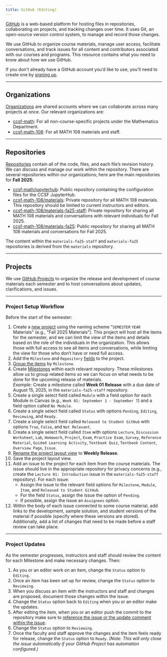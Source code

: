```yaml
---
title: GitHub (Editing)
---
```


[GitHub](https://github.com/) is a web-based platform for hosting files in repositories, collaborating on projects, and tracking changes over time. It uses Git, an open-source version control system, to manage and record those changes.

We use GitHub to organize course materials, manage user access, facilitate conversations, and track issues for all content and contributors associated with our courses and programs. This resource contains what you need to know about how we use GitHub.

If you don't already have a GitHub account you’d like to use, you'll need to create one by [signing up](https://github.com/signup).

---

## Organizations

[Organizations](https://docs.github.com/en/organizations/collaborating-with-groups-in-organizations/about-organizations) are shared accounts where we can collaborate across many projects at once. Our relevant organizations are:

- [ccsf-math](https://github.com/orgs/ccsf-math): For all non-course-specific projects under the Mathematics Department.
- [ccsf-math-108](https://github.com/orgs/ccsf-math-108): For all MATH 108 materials and staff.

---

## Repositories

[Repositories](https://docs.github.com/en/repositories/creating-and-managing-repositories/about-repositories) contain all of the code, files, and each file’s revision history. We can discuss and manage our work within the repository. There are several repositories within our organizations; here are the main repositories for **Fall 2025**:

- [ccsf-math/jupyterhub](https://github.com/ccsf-math/jupyterhub/): Public repository containing the configuration files for the CCSF JupyterHub.
- [ccsf-math-108/materials](https://github.com/ccsf-math-108/materials): Private repository for all MATH 108 materials. This repository should be limited to current instructors and editors.
- [ccsf-math-108/materials-fa25-staff](https://github.com/ccsf-math-108/materials-fa25-staff): Private repository for sharing all MATH 108 materials and conversations with relevant individuals for Fall 2025.
- [ccsf-math-108/materials-fa25](https://github.com/ccsf-math-108/materials-fa25): Public repository for sharing all MATH 108 materials and conversations for Fall 2025.

The content within the `materials-fa25-staff` and `materials-fa25` repositories is derived from the `materials` repository.

---

## Projects

We use [GitHub Projects](https://docs.github.com/en/issues/planning-and-tracking-with-projects) to organize the release and development of course materials each semester and to host conversations about updates, clarifications, and issues.

---

### Project Setup Workflow

Before the start of the semester:

1. Create a [new project](https://github.com/orgs/ccsf-math-108/projects) using the naming scheme "`SEMESTER` `YEAR` Materials" (e.g., "Fall 2025 Materials"). This project will host all the items for the semester, and we can limit the view of the items and details based on the role of the individuals in the organization. This allows those with full access to see all items and conversations, while limiting the view for those who don’t have or need full access.
2. Add the `Milestone` and `Repository` [fields](https://docs.github.com/en/issues/planning-and-tracking-with-projects/understanding-fields) to the project.
3. [Group the items](https://docs.github.com/en/issues/planning-and-tracking-with-projects/customizing-views-in-your-project/customizing-the-table-layout#grouping-by-field-values) by `Milestone`.
4. Create [Milestones](https://docs.github.com/en/issues/using-labels-and-milestones-to-track-work/about-milestones) within each relevant repository. These milestones allow us to group related items so we can focus on what needs to be done for the upcoming release of materials.  
   *Example:* Create a milestone called **Week 01 Release** with a due date of August 15, 2025, in the `materials-fa25-staff` repository.
5. Create a single select field called `Module` with a field option for each Module in Canvas (e.g., `Week 01: September 1 - September 7`) and a field option called `No Module`.
6. Create a single select field called `Status` with options `Pending`, `Editing`, `Reviewing`, and `Ready`.
7. Create a single select field called `Released to Student GitHub` with options `True`, `False`, and `Not Relevant`.
8. Create a single select field called `Item` with options `Lecture`, `Discussion Worksheet`, `Lab`, `Homework`, `Project`, `Exam`, `Practice Exam`, `Survey`, `Reference Material`, `Guided Learning Activity`, `Textbook Quiz`, `Textbook Content`, `Overview Page`, `Issue`.
9. [Rename the project layout view](https://docs.github.com/en/issues/planning-and-tracking-with-projects/customizing-views-in-your-project/managing-your-views#renaming-a-saved-view) to **Weekly Release**.
10. Save the project layout view.
11. Add an issue to the project for each item from the course materials. The issue should live in the appropriate repository for privacy concerns (e.g., create the `Lecture 01: Introduction` issue in the `materials-fa25-staff` repository). For each issue:
    - Assign the issue to the relevant field options for `Milestone`, `Module`, `Item`, and `Released to Student GitHub`.
    - For the field `Status`, assign the issue the option of `Pending`.
    - If possible, assign the issue an `Assignees` option.
12. Within the body of each issue connected to some course material, add links to the development, sample solution, and student versions of the material if possible (specify where these versions are stored). Additionally, add a list of changes that need to be made before a staff review can take place.

---

### Project Updates

As the semester progresses, instructors and staff should review the content for each Milestone and make necessary changes. Then:

1. As you or an editor work on an item, change the `Status` option to `Editing`.
2. Once an item has been set up for review, change the `Status` option to `Reviewing`.
3. When you discuss an item with the instructors and staff and changes are proposed, document those changes within the issue.
4. Change the `Status` option back to `Editing` when you or an editor make the updates.
5. After editing the item, when you or an editor push the commit to the repository make sure to [reference the issue or the update comment within the issue](https://docs.github.com/en/get-started/writing-on-github/working-with-advanced-formatting/autolinked-references-and-urls).
6. Change the `Status` option to `Reviewing`.
7. Once the faculty and staff approve the changes and the item feels ready for release, change the `Status` option to `Ready`. *(Note: This will only close the issue automatically if your GitHub Project has automation configured.)*
